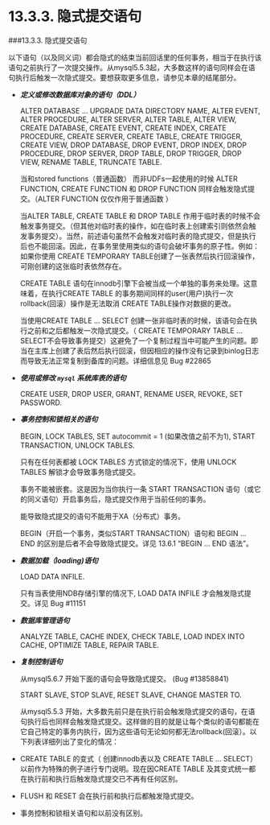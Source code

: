 # 13.3.3. 隐式提交语句

###13.3.3. 隐式提交语句

   以下语句（以及同义词）都会隐式的结束当前回话里的任何事务，相当于在执行该语句之前执行了一次提交操作。从mysql5.5.3起，大多数这样的语句同样会在语句执行后触发一次隐式提交。要想获取更多信息，请参见本章的结尾部分。

*  ___定义或修改数据库对象的语句（DDL）___

    ALTER DATABASE ... UPGRADE DATA DIRECTORY NAME, ALTER EVENT, ALTER PROCEDURE, ALTER SERVER, ALTER TABLE, ALTER VIEW, CREATE DATABASE, CREATE EVENT, CREATE INDEX, CREATE PROCEDURE, CREATE SERVER, CREATE TABLE, CREATE TRIGGER, CREATE VIEW, DROP DATABASE, DROP EVENT, DROP INDEX, DROP PROCEDURE, DROP SERVER, DROP TABLE, DROP TRIGGER, DROP VIEW, RENAME TABLE, TRUNCATE TABLE.

   当和stored functions（普通函数） 而非UDFs一起使用的时候 ALTER FUNCTION, CREATE FUNCTION 和 DROP FUNCTION 同样会触发隐式提交。（ALTER FUNCTION 仅仅作用于普通函数 ） 

   当ALTER TABLE, CREATE TABLE 和 DROP TABLE 作用于临时表的时候不会触发事务提交。（但其他对临时表的操作，如在临时表上创建索引则依然会触发事务提交）。当然，前述语句虽然不会触发对临时表的隐式提交，但是执行后也不能回滚。因此，在事务里使用类似的语句会破坏事务的原子性。例如：如果你使用  CREATE TEMPORARY TABLE创建了一张表然后执行回滚操作，可刚创建的这张临时表依然存在。

   CREATE TABLE 语句在innodb引擎下会被当成一个单独的事务来处理。这意味着，在执行CREATE TABLE 的事务期间同样的user(用户)执行一次rollback(回滚）操作是无法取消 CREATE TABLE操作对数据的更改。

   当使用CREATE TABLE ... SELECT 创建一张非临时表的时候，该语句会在执行之前和之后都触发一次隐式提交。（ CREATE TEMPORARY TABLE ... SELECT不会导致事务提交）这避免了一个复制过程当中可能产生的问题。即当在主库上创建了表后然后执行回滚，但因相应的操作没有记录到binlog日志而导致无法正常复制到备库的问题。详细信息见 Bug #22865

* ___使用或修改 `mysql` 系统库表的语句___
 
    CREATE USER, DROP USER, GRANT, RENAME USER, REVOKE, SET PASSWORD.

* ___事务控制和锁相关的语句___
 
     BEGIN, LOCK TABLES, SET autocommit = 1 (如果改值之前不为1), START TRANSACTION, UNLOCK TABLES.

 
   只有在任何表都被 LOCK TABLES 方式锁定的情况下，使用 UNLOCK TABLES 解锁才会导致事务隐式提交。

   事务不能被嵌套。这是因为当你执行一条 START TRANSACTION 语句（或它的同义语句）开启事务后，隐式提交作用于当前任何的事务。

   能导致隐式提交的语句不能用于XA（分布式）事务。

   BEGIN（开启一个事务，类似START TRANSACTION）语句和 BEGIN ... END 的区别是后者不会导致隐式提交。详见  13.6.1 “BEGIN ... END 语法”。

* ___数据加载（loading)语句___

    LOAD DATA INFILE.

   只有当表使用NDB存储引擎的情况下,  LOAD DATA INFILE 才会触发隐式提交。详见 Bug #11151

* ___数据库管理语句___

	ANALYZE TABLE, CACHE INDEX, CHECK TABLE, LOAD INDEX INTO CACHE, OPTIMIZE TABLE, REPAIR TABLE.

* ___复制控制语句___

   从mysql5.6.7 开始下面的语句会导致隐式提交。 (Bug #13858841)

	START SLAVE, STOP SLAVE, RESET SLAVE, CHANGE MASTER TO.

   从mysql5.5.3 开始，大多数先前只是在执行前会触发隐式提交的语句，在语句执行后也同样会触发隐式提交。这样做的目的就是让每个类似的语句都能在它自己特定的事务内执行，因为这些语句无论如何都无法rollback(回滚）。以下列表详细列出了变化的情况：
   
*  CREATE TABLE 的变式（ 创建innodb表以及 CREATE TABLE ... SELECT）以前作为特殊的例子进行专门说明。现在因CREATE TABLE 及其变式统一都在执行前和执行后触发隐式提交已不再有任何区别。

*   FLUSH 和 RESET 会在执行前和执行后都触发隐式提交。

*   事务控制和锁相关语句和以前没有区别。